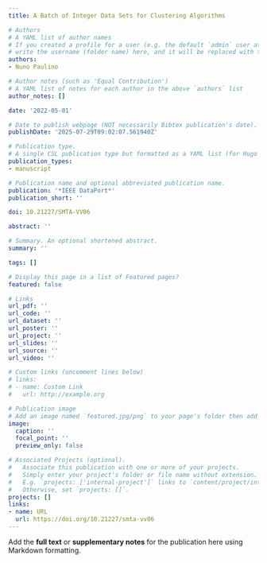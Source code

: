 ```yaml
---
title: A Batch of Integer Data Sets for Clustering Algorithms

# Authors
# A YAML list of author names
# If you created a profile for a user (e.g. the default `admin` user at `content/authors/admin/`), 
# write the username (folder name) here, and it will be replaced with their full name and linked to their profile.
authors:
- Nuno Paulino

# Author notes (such as 'Equal Contribution')
# A YAML list of notes for each author in the above `authors` list
author_notes: []

date: '2022-05-01'

# Date to publish webpage (NOT necessarily Bibtex publication's date).
publishDate: '2025-07-29T09:02:07.561940Z'

# Publication type.
# A single CSL publication type but formatted as a YAML list (for Hugo requirements).
publication_types:
- manuscript

# Publication name and optional abbreviated publication name.
publication: '*IEEE DataPort*'
publication_short: ''

doi: 10.21227/SMTA-VV06

abstract: ''

# Summary. An optional shortened abstract.
summary: ''

tags: []

# Display this page in a list of Featured pages?
featured: false

# Links
url_pdf: ''
url_code: ''
url_dataset: ''
url_poster: ''
url_project: ''
url_slides: ''
url_source: ''
url_video: ''

# Custom links (uncomment lines below)
# links:
# - name: Custom Link
#   url: http://example.org

# Publication image
# Add an image named `featured.jpg/png` to your page's folder then add a caption below.
image:
  caption: ''
  focal_point: ''
  preview_only: false

# Associated Projects (optional).
#   Associate this publication with one or more of your projects.
#   Simply enter your project's folder or file name without extension.
#   E.g. `projects: ['internal-project']` links to `content/project/internal-project/index.md`.
#   Otherwise, set `projects: []`.
projects: []
links:
- name: URL
  url: https://doi.org/10.21227/smta-vv06
---
```


Add the **full text** or **supplementary notes** for the publication here using Markdown formatting.
